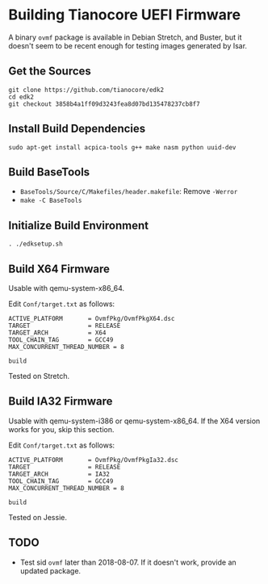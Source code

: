 # Building Tianocore UEFI Firmware

A binary `ovmf` package is available in Debian Stretch, and Buster, but it
doesn't seem to be recent enough for testing images generated by Isar.

## Get the Sources

```
git clone https://github.com/tianocore/edk2
cd edk2
git checkout 3858b4a1ff09d3243fea8d07bd135478237cb8f7
```

## Install Build Dependencies

```
sudo apt-get install acpica-tools g++ make nasm python uuid-dev
```

## Build BaseTools

* `BaseTools/Source/C/Makefiles/header.makefile`: Remove `-Werror`
* `make -C BaseTools`

## Initialize Build Environment

`. ./edksetup.sh`

## Build X64 Firmware

Usable with qemu-system-x86_64.

Edit `Conf/target.txt` as follows:
```
ACTIVE_PLATFORM       = OvmfPkg/OvmfPkgX64.dsc
TARGET                = RELEASE
TARGET_ARCH           = X64
TOOL_CHAIN_TAG        = GCC49
MAX_CONCURRENT_THREAD_NUMBER = 8
```

```
build
```

Tested on Stretch.

## Build IA32 Firmware

Usable with qemu-system-i386 or qemu-system-x86_64. If the X64 version works
for you, skip this section.

Edit `Conf/target.txt` as follows:
```
ACTIVE_PLATFORM       = OvmfPkg/OvmfPkgIa32.dsc
TARGET                = RELEASE
TARGET_ARCH           = IA32
TOOL_CHAIN_TAG        = GCC49
MAX_CONCURRENT_THREAD_NUMBER = 8
```

```
build
```

Tested on Jessie.

## TODO

* Test sid `ovmf` later than 2018-08-07. If it doesn't work, provide an updated
  package.
